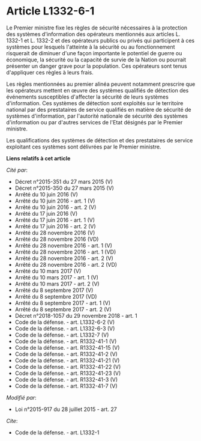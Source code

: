 # Article L1332-6-1

Le Premier ministre fixe les règles de sécurité nécessaires à la protection des systèmes d'information des opérateurs
mentionnés aux articles L. 1332-1 et L. 1332-2 et des opérateurs publics ou privés qui participent à ces systèmes pour
lesquels l'atteinte à la sécurité ou au fonctionnement risquerait de diminuer d'une façon importante le potentiel de guerre
ou économique, la sécurité ou la capacité de survie de la Nation ou pourrait présenter un danger grave pour la population.
Ces opérateurs sont tenus d'appliquer ces règles à leurs frais. 

Les règles mentionnées au premier alinéa peuvent notamment prescrire que les opérateurs mettent en œuvre des systèmes
qualifiés de détection des événements susceptibles d'affecter la sécurité de leurs systèmes d'information. Ces systèmes de
détection sont exploités sur le territoire national par des prestataires de service qualifiés en matière de sécurité de
systèmes d'information, par l'autorité nationale de sécurité des systèmes d'information ou par d'autres services de l'Etat
désignés par le Premier ministre. 

Les qualifications des systèmes de détection et des prestataires de service exploitant ces systèmes sont délivrées par le
Premier ministre.

**Liens relatifs à cet article**

_Cité par_:

  - Décret n°2015-351 du 27 mars 2015 (V)
  - Décret n°2015-350 du 27 mars 2015 (V)
  - Arrêté du 10 juin 2016 (V)
  - Arrêté du 10 juin 2016 - art. 1 (V)
  - Arrêté du 10 juin 2016 - art. 2 (V)
  - Arrêté du 17 juin 2016 (V)
  - Arrêté du 17 juin 2016 - art. 1 (V)
  - Arrêté du 17 juin 2016 - art. 2 (V)
  - Arrêté du 28 novembre 2016 (V)
  - Arrêté du 28 novembre 2016 (VD)
  - Arrêté du 28 novembre 2016 - art. 1 (V)
  - Arrêté du 28 novembre 2016 - art. 1 (VD)
  - Arrêté du 28 novembre 2016 - art. 2 (V)
  - Arrêté du 28 novembre 2016 - art. 2 (VD)
  - Arrêté du 10 mars 2017 (V)
  - Arrêté du 10 mars 2017 - art. 1 (V)
  - Arrêté du 10 mars 2017 - art. 2 (V)
  - Arrêté du 8 septembre 2017 (V)
  - Arrêté du 8 septembre 2017 (VD)
  - Arrêté du 8 septembre 2017 - art. 1 (V)
  - Arrêté du 8 septembre 2017 - art. 2 (V)
  - Décret n°2018-1057 du 29 novembre 2018 - art. 1
  - Code de la défense. - art. L1332-6-2 (V)
  - Code de la défense. - art. L1332-6-3 (V)
  - Code de la défense. - art. L1332-7 (V)
  - Code de la défense. - art. R1332-41-1 (V)
  - Code de la défense. - art. R1332-41-15 (V)
  - Code de la défense. - art. R1332-41-2 (V)
  - Code de la défense. - art. R1332-41-21 (V)
  - Code de la défense. - art. R1332-41-22 (V)
  - Code de la défense. - art. R1332-41-23 (V)
  - Code de la défense. - art. R1332-41-3 (V)
  - Code de la défense. - art. R1332-41-7 (V)

_Modifié par_:

  - Loi n°2015-917 du 28 juillet 2015 - art. 27

_Cite_:

  - Code de la défense. - art. L1332-1
